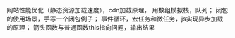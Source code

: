 网站性能优化（静态资源加载速度），cdn加载原理，
用数组模拟栈，队列；
闭包的使用场景，手写一个闭包例子；
事件循环，宏任务和微任务，js实现异步加载的原理；
箭头函数与普通函数this指向问题，输出结果